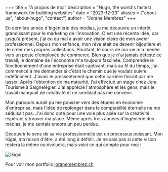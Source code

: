 +++
title = "A propos de moi"
description = "Hugo, the world's fastest framework for building websites"
date = "2023-12-23"
aliases = ["about-us", "about-hugo", "contact"]
author = "Jorane Membrez"
+++

En dernière année d'Ingénierie des médias, je me découvre un intérêt grandissant pour le marketing de l'innovation. C'est une récente idée, car jusqu'à présent, j'ai eu du mal à avoir une vision claire de mon avenir professionnel. Depuis mon enfance, mon rêve était de devenir bijoutière et de créer mes propres collections. Pourtant, le cours de ma vie m'a menée vers un poste d'employée de commerce. Bien que je n'ai jamais détesté ce travail, le domaine de l'économie m'a toujours fascinée. Comprendre le fonctionnement d'une entreprise était captivant, mais au fil du temps, j'ai commencé à me demander si c'était le chemin que je voulais suivre indéfiniment. J'avais le pressentiment que cette carrière finirait par me lasser. Après l'obtention de ma maturité, j'ai effectué un stage chez Jura Tourisme à Saignelégier. J'ai apprécié l'atmosphère et les gens, mais le travail manquait de créativité et ne semblait pas me convenir.

Mon parcours aurait pu me pousser vers des études en économie d'entreprise, mais l'idée de replonger dans la comptabilité éternelle ne me séduisait pas. J'ai donc opté pour une voie plus axée sur la créativité, espérant y trouver ma place. Même après trois années d'Ingénierie des médias, je me sentais encore un peu perdue.

Découvrir le sens de sa vie professionnelle est un processus puissant. Mon ikigai, ma raison d'être, a été long à définir. Je ne sais pas si cette vision restera la même ou évoluera, mais voici ce qui compte pour moi :

![Ikigai](/labveiltecsitefinal/images/IkigaiDiagram.png)

Pour voir mon portfolio [joranemembrez.ch](https://joranemembrez.ch)
